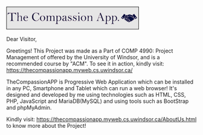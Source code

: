 
<img src="https://github.com/HardikHajela/TheCompassionAPP/blob/main/TheCompassionAPP/test/gitlogo.png" alt="Logo" height="60"/> <br />

Dear Visitor, 

Greetings! This Project was made as a Part of COMP 4990: Project Management of offered by the University of Windsor, and is a recommended course by "ACM".
To see it in action, kindly visit: https://thecompassionapp.myweb.cs.uwindsor.ca/

TheCompassionAPP is Progressive Web Application which can be installed in any PC, Smartphone and Tablet which can run a web browser! It's designed and developed by me using technologies such as HTML, CSS, PHP, JavaScript and MariaDB(MySQL) and using tools such as BootStrap and phpMyAdmin. 

Kindly visit: https://thecompassionapp.myweb.cs.uwindsor.ca/AboutUs.html to know more about the Project!
